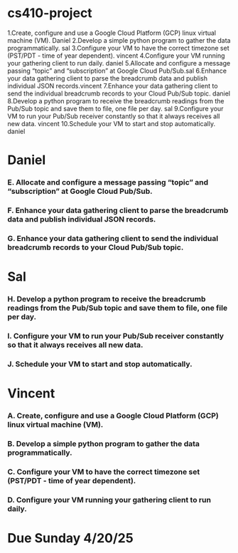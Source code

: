 # cs410-project

1.Create, configure and use a Google Cloud Platform (GCP) linux virtual machine (VM). Daniel
2.Develop a simple python program to gather the data programmatically. sal
3.Configure your VM to have the correct timezone set (PST/PDT - time of year dependent). vincent
4.Configure your VM running your gathering client to run daily. daniel
5.Allocate and configure a message passing “topic” and “subscription” at Google Cloud Pub/Sub.sal
6.Enhance your data gathering client to parse the breadcrumb data and publish individual JSON records.vincent
7.Enhance your data gathering client to send the individual breadcrumb records to your Cloud Pub/Sub topic. daniel
8.Develop a python program to receive the breadcrumb readings from the Pub/Sub topic and save them to file, one file per day. sal
9.Configure your VM to run your Pub/Sub receiver constantly so that it always receives all new data. vincent
10.Schedule your VM to start and stop automatically. daniel

# Daniel

### E. Allocate and configure a message passing “topic” and “subscription” at Google Cloud Pub/Sub.
### F. Enhance your data gathering client to parse the breadcrumb data and publish individual JSON records. 
### G. Enhance your data gathering client to send the individual breadcrumb records to your Cloud Pub/Sub topic.


# Sal

### H. Develop a python program to receive the breadcrumb readings from the Pub/Sub topic and save them to file, one file per day.
### I. Configure your VM to run your Pub/Sub receiver constantly so that it always receives all new data.
### J. Schedule your VM to start and stop automatically.


# Vincent

### A. Create, configure and use a Google Cloud Platform (GCP) linux virtual machine (VM).
### B. Develop a simple python program to gather the data programmatically.
### C. Configure your VM to have the correct timezone set (PST/PDT - time of year dependent).
### D. Configure your VM running your gathering client to run daily.


# Due Sunday 4/20/25
